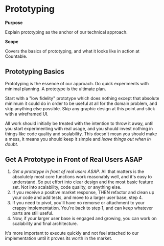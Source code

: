 Prototyping
===========

**Purpose**

Explain prototyping as the anchor of our technical approach.

**Scope**

Covers the basics of prototyping, and what it looks like in action at
Countable.

Prototyping Basics
------------------

Prototyping is the essence of our approach. Do quick experiments with
minimal planning. A prototype is the ultimate plan.

Start with a \"low fidelity\" prototype which does nothing except that
absolute minimum it could do in order to be useful at all for the domain
problem, and skip anything else possible. Skip any graphic design at
this point and stick with a wireframed UI.

All work should initially be treated with the intention to throw it
away, until you start experimenting with real usage, and you should
invest nothing in things like code quality and scalability. This
doesn\'t mean you should make a mess, it means you should keep it simple
and *leave things out when in doubt*.

Get A Prototype in Front of Real Users ASAP
-------------------------------------------

1)  *Get a prototype in front of real users ASAP*. All that matters is
    the absolutely most core functions work reasonably well, and it\'s
    easy to understand. So put effort into clear design and the most
    basic feature set. Not into scalability, code quality, or anything
    else.
2)  If you receive a positive market response, THEN refactor and clean
    up your code and add tests, and move to a larger user base, step 4.
3)  If you need to pivot, you\'ll have no remorse or attachment to your
    crappy implementation. You\'re back to step 1, and can keep whatever
    parts are still useful.
4)  Now, if your larger user base is engaged and growing, you can work
    on scalability and final architecture.

It\'s more important to execute quickly and not feel attached to our
implementation until it proves its worth in the market.
